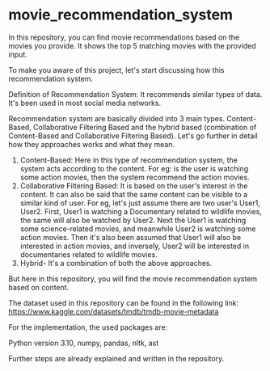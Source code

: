 # movie_recommendation_system

In this repository, you can find movie recommendations based on the movies you provide. It shows the top 5 matching movies with the provided input.

To make you aware of this project, let's start discussing how this recommendation system.

Definition of Recommendation System: It recommends similar types of data. It's been used in most social media networks.

Recommendation system are basically divided into 3 main types. Content-Based, Collaborative Filtering Based and the hybrid based (combination of Content-Based and Collaborative Filtering Based). Let's go further in detail how they approaches works and what they mean.

1. Content-Based: Here in this type of recommendation system, the system acts according to the content. For eg: is the user is watching some action movies, then the system recommend the action movies.
2. Collaborative Filtering Based: It is based on the user's interest in the content. It can also be said that the same content can be visible to a similar kind of user. For eg, let's just assume there are two user's User1, User2. First, User1 is watching a Documentary related to wildlife movies, the same will also be watched by User2. Next the User1 is watching some science-related movies, and meanwhile User2 is watching some action movies. Then it's also been assumed that User1 will also be interested in action movies, and inversely, User2 will be interested in  documentaries related to wildlife movies.
3. Hybrid- It's a combination of both the above approaches.

But here in this repository, you will find the movie recommendation system based on content.

The dataset used in this repository can be found in the following link: https://www.kaggle.com/datasets/tmdb/tmdb-movie-metadata

For the implementation, the used packages are:

Python version 3.10, 
numpy,
pandas,
nltk,
ast

Further steps are already explained and written in the repository. 

